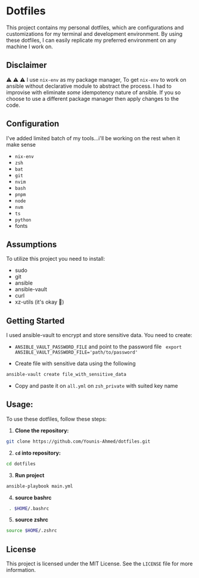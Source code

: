 
Dotfiles
=========

This project contains my personal dotfiles, which are configurations and customizations for my terminal and development environment. By using these dotfiles, I can easily replicate my preferred environment on any machine I work on.

Disclaimer
----------
⚠ ⚠ ⚠ 
I use `nix-env` as my package manager, To get `nix-env` to work on ansible without declarative module to abstract the process. I had to improvise with eliminate _some_ idempotency nature of ansible.
If you so choose to use a different package manager then apply changes to the code.

Configuration
----
I've added limited batch of my tools...i'll be working on the rest when it make sense
- `nix-env`
- `zsh`
- `bat`
- `git`
- `nvim`
- `bash`
- `pnpm`
- `node`
- `nvm`
- `ts`
- `python`
- fonts

Assumptions
------

To utilize this project you need to install:
- sudo
- git
- ansible
- ansible-vault
- curl
- xz-utils (it's okay 🙂)


Getting Started
---------------

I used ansible-vault to encrypt and store sensitive data. You need to create:

- `ANSIBLE_VAULT_PASSWORD_FILE` and point to the password file
  ``` export ANSIBLE_VAULT_PASSWORD_FILE='path/to/password'```
  
- Create file with sensitive data using the following
```sh
ansible-vault create file_with_sensitive_data
```
- Copy and paste it on `all.yml` on `zsh_private` with suited key name 

**Usage:**
--------

To use these dotfiles, follow these steps:

1. **Clone the repository:**

```sh
git clone https://github.com/Younis-Ahmed/dotfiles.git
```

2. **`cd` into repository:**

```bash
cd dotfiles
```

3. **Run project**
```bash
ansible-playbook main.yml 
```

4. **source bashrc**
```bash
 . $HOME/.bashrc 
```

5. **source zshrc**
```sh
source $HOME/.zshrc 
```

License
-------

This project is licensed under the MIT License. See the `LICENSE` file for more information.
